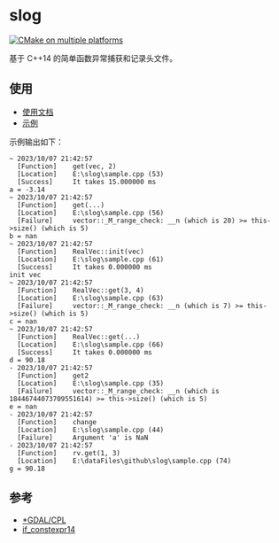 # slog

[![CMake on multiple platforms](https://github.com/geoyee/slog/actions/workflows/cmake-multi-platform.yml/badge.svg)](https://github.com/geoyee/slog/actions/workflows/cmake-multi-platform.yml)

基于 C++14 的简单函数异常捕获和记录头文件。

## 使用

- [使用文档](doc.md)
- [示例](sample.cpp)

示例输出如下：

```
~ 2023/10/07 21:42:57
  [Function]    get(vec, 2)
  [Location]    E:\slog\sample.cpp (53)
  [Success]     It takes 15.000000 ms
a = -3.14
~ 2023/10/07 21:42:57
  [Function]    get(...)
  [Location]    E:\slog\sample.cpp (56)
  [Failure]     vector::_M_range_check: __n (which is 20) >= this->size() (which is 5)
b = nan
~ 2023/10/07 21:42:57
  [Function]    RealVec::init(vec)
  [Location]    E:\slog\sample.cpp (61)
  [Success]     It takes 0.000000 ms
init vec
~ 2023/10/07 21:42:57
  [Function]    RealVec::get(3, 4)
  [Location]    E:\slog\sample.cpp (63)
  [Failure]     vector::_M_range_check: __n (which is 7) >= this->size() (which is 5)
c = nan
~ 2023/10/07 21:42:57
  [Function]    RealVec::get(...)
  [Location]    E:\slog\sample.cpp (66)
  [Success]     It takes 0.000000 ms
d = 90.18
- 2023/10/07 21:42:57
  [Function]    get2
  [Location]    E:\slog\sample.cpp (35)
  [Failure]     vector::_M_range_check: __n (which is 18446744073709551614) >= this->size() (which is 5)
e = nan
- 2023/10/07 21:42:57
  [Function]    change
  [Location]    E:\slog\sample.cpp (44)
  [Failure]     Argument 'a' is NaN
- 2023/10/07 21:42:57
  [Function]    rv.get(1, 3)
  [Location]    E:\dataFiles\github\slog\sample.cpp (74)
g = 90.18
```

## 参考

- [\*GDAL/CPL](https://github.com/OSGeo/gdal/tree/master/port)
- [if_constexpr14](https://github.com/Garcia6l20/if_constexpr14)
